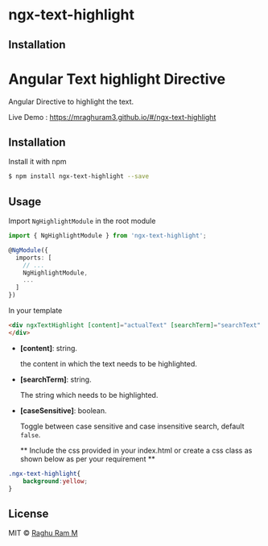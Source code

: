 # ngx-text-highlight

## Installation
Angular Text highlight Directive
====

Angular Directive to highlight the text.

Live Demo : https://mraghuram3.github.io/#/ngx-text-highlight


## Installation

Install it with npm

```bash
$ npm install ngx-text-highlight --save
```

## Usage

Import `NgHighlightModule` in the root module

```ts
import { NgHighlightModule } from 'ngx-text-highlight';

@NgModule({
  imports: [
    // ...
    NgHighlightModule,
    ...
  ]
})
```

In your template

```html
<div ngxTextHighlight [content]="actualText" [searchTerm]="searchText"  [caseSensitive]="true">
</div>
```

- **[content]**: string.

  the content in which the text needs to be highlighted.

- **[searchTerm]**: string.

  The string which needs to be highlighted.

- **[caseSensitive]**: boolean.

  Toggle between case sensitive and case insensitive search,  default `false`.

  ** Include the css provided in your index.html or create a css class as shown below as per your requirement **

```css
.ngx-text-highlight{
    background:yellow;
}

````
## License

MIT © [Raghu Ram M](mailto:mraghuram3@gmail.com)
